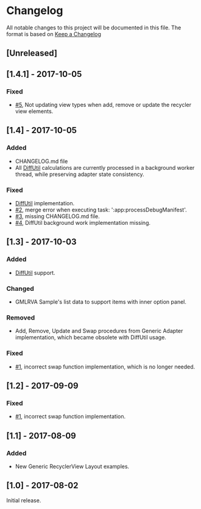 # Changelog
All notable changes to this project will be documented in this file.
The format is based on [Keep a Changelog](http://keepachangelog.com/en/1.0.0/)

## [Unreleased]

## [1.4.1] - 2017-10-05
### Fixed
- [#5](https://github.com/Simdea/gmlrva/issues/5), Not updating view types when add, remove or update the recycler view elements.

## [1.4] - 2017-10-05
### Added
- CHANGELOG.md file
- All [DiffUtil](https://developer.android.com/reference/android/support/v7/util/DiffUtil.html) calculations are
currently processed in a background worker thread, while preserving adapter state consistency.

### Fixed
- [DiffUtil](https://developer.android.com/reference/android/support/v7/util/DiffUtil.html) implementation.
- [#2](https://github.com/Simdea/gmlrva/issues/2), merge error when executing task: ':app:processDebugManifest'.
- [#3](https://github.com/Simdea/gmlrva/issues/3), missing CHANGELOG.md file.
- [#4](https://github.com/Simdea/gmlrva/issues/4), DiffUtil background work implementation missing.

## [1.3] - 2017-10-03
### Added
- [DiffUtil](https://developer.android.com/reference/android/support/v7/util/DiffUtil.html) support.

### Changed
- GMLRVA Sample's list data to support items with inner option panel.

### Removed
- Add, Remove, Update and Swap procedures from Generic Adapter implementation, which became obsolete with DiffUtil
usage.

### Fixed
- [#1](https://github.com/Simdea/gmlrva/issues/1), incorrect swap function implementation, which is no longer needed.

## [1.2] - 2017-09-09
### Fixed
- [#1](https://github.com/Simdea/gmlrva/issues/1), incorrect swap function implementation.

## [1.1] - 2017-08-09
### Added
- New Generic RecyclerView Layout examples.

## [1.0] - 2017-08-02

Initial release.